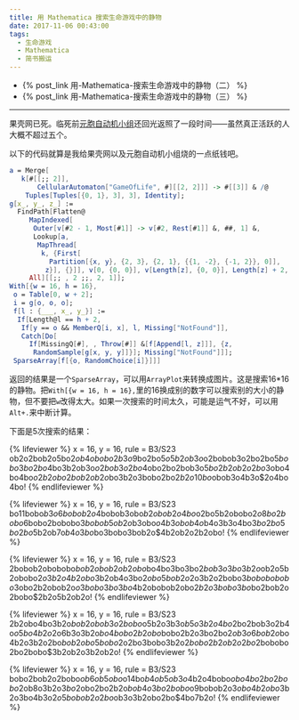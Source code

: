 ```yaml
---
title: 用 Mathematica 搜索生命游戏中的静物
date: 2017-11-06 00:43:00
tags:
  - 生命游戏
  - Mathematica
  - 简书搬运
---
```


* {% post_link 用-Mathematica-搜索生命游戏中的静物（二） %}
* {% post_link 用-Mathematica-搜索生命游戏中的静物（三） %}

---
果壳网已死。临死前[元胞自动机小组](https://www.guokr.com/group/381/)还回光返照了一段时间——虽然真正活跃的人大概不超过五个。

以下的代码就算是我给果壳网以及元胞自动机小组烧的一点纸钱吧。

```mathematica
a = Merge[
   k[#[[;; 2]], 
       CellularAutomaton["GameOfLife", #][[2, 2]]] -> #[[3]] & /@ 
    Tuples[Tuples[{0, 1}, 3], 3], Identity];
g[x_, y_, z_] := 
  FindPath[Flatten@
     MapIndexed[
      Outer[v[#2 - 1, Most[#1]] -> v[#2, Rest[#1]] &, ##, 1] &, 
      Lookup[a, 
       MapThread[
        k, {First[
          Partition[{x, y}, {2, 3}, {2, 1}, {{1, -2}, {-1, 2}}, 0]], 
         z}], {}]], v[0, {0, 0}], v[Length[z], {0, 0}], Length[z] + 2,
     All][[;; , 2 ;;, 2, 1]];
With[{w = 16, h = 16},
 o = Table[0, w + 2];
 i = g[o, o, o];
 f[l : {___, x_, y_}] := 
  If[Length@l == h + 2, 
   If[y == o && MemberQ[i, x], l, Missing["NotFound"]], 
   Catch[Do[
     If[MissingQ[#], , Throw[#]] &[f[Append[l, z]]], {z, 
      RandomSample[g[x, y, y]]}]; Missing["NotFound"]]];
 SparseArray[f[{o, RandomChoice[i]}]]]
```

<!-- more -->

返回的结果是一个`SparseArray`，可以用`ArrayPlot`来转换成图片。这是搜索16*16的静物。把`With[{w = 16, h = 16},`里的16换成别的数字可以搜索别的大小的静物，但不要把`w`改得太大。如果一次搜索的时间太久，可能是运气不好，可以用`Alt+.`来中断计算。

下面是5次搜索的结果：

{% lifeviewer %}
x = 16, y = 16, rule = B3/S23
ob2o2bob2o5bo$2ob4obobo2b3o$9bo2bo$5o5b2ob3o$o2bobob3o2bo2bo$5bobo3bo2bo$4bo3b2ob3o$o2bob3o2bo$4obo2bo2bob3o$5bo2b2ob2o2bo$3obo4bo4bo$o2b2obo2bob2ob2o$bo3b2o3bobo2bo$2b2o10bo$obob3o4b3o$2o4bo4bo!
{% endlifeviewer %}

{% lifeviewer %}
x = 16, y = 16, rule = B3/S23
bo11bobo$b3o6bobob2o$4bobob3obo$b2obob2o4bo$o2bo5b2obobo$2o8bo2bobo$6bobo2bobobo$3bobob5ob2o$b3obo$o4b3obob4o$b4o3b3o4bo$3bo2bo5bo2bo$5b2ob7o$b4o3bo$bo3bobo3bob2o$4b2ob2o2b2obo!
{% endlifeviewer %}

{% lifeviewer %}
x = 16, y = 16, rule = B3/S23
2bobob2obobobo$bob2obob2ob2obo$bo4bo3bo3bo$2bob3o3bo3b2o$ob2o5b2obobo$2o3b2o4b2obo$3b2ob4o3bo$2obo5bob2o$2o3b2o2bobo$3bobobobobo$3obo2b2obob2o$o3bobo3bo3bo$4b2obobob2obo$2b2o3bobo3bo$bo2bob2o2bobo$2b2o5b2ob2o!
{% endlifeviewer %}

{% lifeviewer %}
x = 16, y = 16, rule = B3/S23
2b2obo4bo3b2o$bob2obob3o2bobo$o5b2o3b3o$b5o3b2o4bo$2bo2bob3o2b4o$o5bo4b2o$2o6b3o3b2o$bo4bobo2b2obo$bobo2b2o3bo2bo$2ob3o6bob2o$bo4b2o3b2o2bo$bob2obo5bobo$2o2bo3bobo3b2o$2bobo2b2ob2o2bo$2bobobo2bo2bobo$3b2ob2o3b2ob2o!
{% endlifeviewer %}

{% lifeviewer %}
x = 16, y = 16, rule = B3/S23
bobo2bob2o2bobo$ob6ob5obo$o14bo$b4ob5ob3o$4b2o4bobo$obo4bo2bo2bobo$2ob8o3b2o$3bo$2obo2bo2b2o$bob4o3bo2bobo$o9bobob2o$3obo4b2obo$3b2o3bo4b3o$2o5bobob2o2bo$ob3o3b2obo2bo$4bo7b2o!
{% endlifeviewer %}
